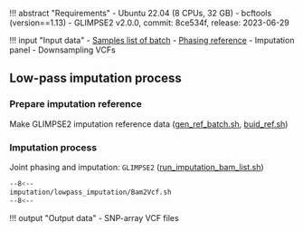 !!! abstract "Requirements"
    - Ubuntu 22.04 (8 CPUs, 32 GB)
    - bcftools (version==1.13)
    - GLIMPSE2 v2.0.0, commit: 8ce534f, release: 2023-06-29

!!! input "Input data"
    - [Samples list of batch][4]
    - [Phasing reference][5]
    - Imputation panel
    - Downsampling VCFs

## Low-pass imputation process

### Prepare imputation reference
Make GLIMPSE2 imputation reference data ([gen_ref_batch.sh][2], [buid_ref.sh][3])

### Imputation process 
Joint phasing and imputation: `GLIMPSE2` ([run_imputation_bam_list.sh][1])

```bash linenums="1"
--8<--
imputation/lowpass_imputation/Bam2Vcf.sh
--8<--
```

!!! output "Output data"
    - SNP-array VCF files


[1]: https://github.com/KTest-VN/lps_paper/blob/main/imputation/lowpass_imputation/bin/run_imputation_bam_list.sh
[2]: https://github.com/KTest-VN/lps_paper/blob/main/imputation/lowpass_imputation/bin/gen_ref_batch.sh
[3]: https://github.com/KTest-VN/lps_paper/blob/main/imputation/lowpass_imputation/bin/buid_ref.sh
[4]: https://github.com/KTest-VN/lps_paper/tree/main/support_data/maps 
[5]: https://github.com/KTest-VN/lps_paper/tree/main/support_data/sample_list
